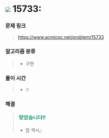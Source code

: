 # <img src="https://static.solved.ac/tier_small/1.svg" width=30> 15733: 

### 문제 링크
> https://www.acmicpc.net/problem/15733

### 알고리즘 분류
>- 구현

### 풀이 시간
>- ⏱ 

### 해결
> ![good](../../../Img/good.png)
>- 암 섹시;;

